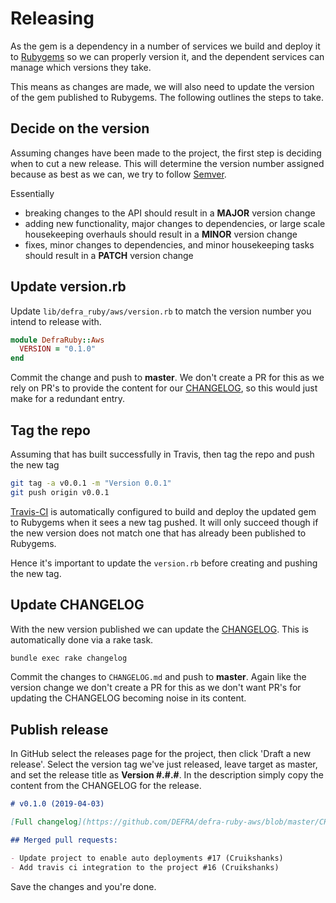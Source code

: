 # Releasing

As the gem is a dependency in a number of services we build and deploy it to [Rubygems](https://rubygems.org/gems/defra_ruby_aws) so we can properly version it, and the dependent services can manage which versions they take.

This means as changes are made, we will also need to update the version of the gem published to Rubygems. The following outlines the steps to take.

## Decide on the version

Assuming changes have been made to the project, the first step is deciding when to cut a new release. This will determine the version number assigned because as best as we can, we try to follow [Semver](https://semver.org/).

Essentially

- breaking changes to the API should result in a **MAJOR** version change
- adding new functionality, major changes to dependencies, or large scale housekeeping overhauls should result in a **MINOR** version change
- fixes, minor changes to dependencies, and minor housekeeping tasks should result in a **PATCH** version change

## Update version.rb

Update `lib/defra_ruby/aws/version.rb` to match the version number you intend to release with.

```ruby
module DefraRuby::Aws
  VERSION = "0.1.0"
end
```

Commit the change and push to **master**. We don't create a PR for this as we rely on PR's to provide the content for our [CHANGELOG](CHANGELOG.md), so this would just make for a redundant entry.

## Tag the repo

Assuming that has built successfully in Travis, then tag the repo and push the new tag

```bash
git tag -a v0.0.1 -m "Version 0.0.1"
git push origin v0.0.1
```

[Travis-CI](https://travis-ci.org/DEFRA/defra-ruby-aws) is automatically configured to build and deploy the updated gem to Rubygems when it sees a new tag pushed. It will only succeed though if the new version does not match one that has already been published to Rubygems.

Hence it's important to update the `version.rb` before creating and pushing the new tag.

## Update CHANGELOG

With the new version published we can update the [CHANGELOG](CHANGELOG.md). This is automatically done via a rake task.

```bash
bundle exec rake changelog
```

Commit the changes to `CHANGELOG.md` and push to **master**. Again like the version change we don't create a PR for this as we don't want PR's for updating the CHANGELOG becoming noise in its content.

## Publish release

In GitHub select the releases page for the project, then click 'Draft a new release'. Select the version tag we've just released, leave target as master, and set the release title as **Version #.#.#**. In the description simply copy the content from the CHANGELOG for the release.

```markdown
# v0.1.0 (2019-04-03)

[Full changelog](https://github.com/DEFRA/defra-ruby-aws/blob/master/CHANGELOG.md#v010-2019-01-25)

## Merged pull requests:

- Update project to enable auto deployments #17 (Cruikshanks)
- Add travis ci integration to the project #16 (Cruikshanks)
```

Save the changes and you're done.
